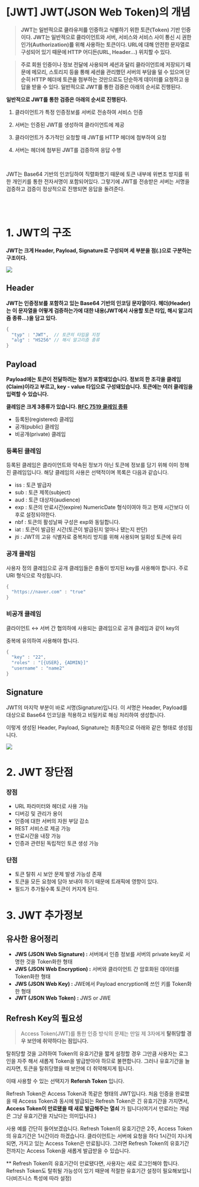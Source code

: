 # [JWT] JWT(JSON Web Token)의 개념
> __JWT는 일반적으로 클라유저를 인증하고 식별하기 위한 토큰(Token) 기반 인증이다. JWT는 일반적으로         클라이언트와 서버, 서비스와 서비스 사이 통신 시 권한 인가(Authorization)를 위해 사용하는 토큰이다. URL에 대해 안전한 문자열로 구성되어 있기 때문에 HTTP 어디든(URL, Header...) 위치할 수 있다.__

> __주로 회원 인증이나 정보 전달에 사용되며 세션과 달리 클라이언트에 저장되기 때문에 메모리, 스토리지 등을 통해 세션을 관리했던 서버의 부담을 덜 수 있으며 단순히 HTTP 헤더에 토큰을 첨부하는 것만으로도 단순하게 데이터를 요청하고 응답을 받을 수 있다. 
일반적으로 JWT를 통한 검증은 아래의 순서로 진행된다.__



**일반적으로 JWT를 통한 검증은 아래의 순서로 진행된다.**

1. 클라이언트가 특정 인증정보를 서버로 전송하여 서비스 인증 

2. 서버는 인증된 JWT를 생성하여 클라이언트에 제공

3. 클라이언트가 추가적인 요청할 때 JWT를 HTTP 헤더에 첨부하여 요청

4. 서버는 헤더에 첨부된 JWT를 검증하여 응답 수행


</br>


JWT는 Base64 기반의 인코딩하여 직렬화했기 때문에 토큰 내부에 위변조 방지를 위한 개인키를 통한 전자서명이 포함되어있다. 그렇기에 JWT를 전송받은 서버는 서명을 검증하고 검증이 정상적으로 진행되면 응답을 돌려준다.

</br>
</br>

# __1. JWT의 구조__

__JWT는 크게 Header, Payload, Signature로 구성되며 세 부분을 점(.)으로 구분하는 구조이다.__

![](https://ssup2.github.io/images/theory_analysis/JWT/JWT.PNG)

## __Header__

__JWT는 인증정보를 포함하고 있는 Base64 기반의 인코딩 문자열이다. 헤더(Header)는 이 문자열을 어떻게 검증하는가에 대한 내용(JWT에서 사용할 토큰 타입, 해시 알고리즘 종류…)을 담고 있다.__

```java
{
  "typ" : "JWT",  // 토큰의 타입을 지정
  "alg" : "HS256" // 해시 알고리즘 종류
}
```

## __Payload__

__Payload에는 토큰이 전달하려는 정보가 포함돼있습니다. 정보의 한 조각을 클레임(Claim)이라고 부르고, key - value 타입으로 구성돼있습니다. 토큰에는 여러 클레임을 입력할 수 있습니다.__

__클레임은 크게 3종류가 있습니다.  [RFC 7519 클레임 종류](https://datatracker.ietf.org/doc/html/rfc7519#section-4)__

* 등록된(registered) 클레임
* 공개(public) 클레임
* 비공개(private) 클레임

### __등록된 클레임__

등록된 클레임은 클라이언트와 약속된 정보가 아닌 토큰에 정보를 담기 위해 이미 정해진 클레임입니다. 해당 클레임의 사용은 선택적이며 목록은 다음과 같습니다. 

* iss  :  토큰 발급자 
* sub  :  토큰 제목(subject)
* aud  :  토큰 대상자(audience)
* exp  :  토큰의 만료시간(expire) NumericDate 형식이여야 하고 현재 시간보다 이후로 설정되야한다. 
* nbf  :  토큰의 활성날짜 구성은 exp와 동일합니다. 
* iat  :  토큰이 발급된 시간(토큰이 발급된지 얼마나 됐는지 판단)
* jti  :  JWT의 고유 식별자로 중복처리 방지를 위해 사용되며 일회성 토큰에 유리

### __공개 클레임__
사용자 정의 클레임으로 공개 클레임들은 충돌이 방지된 key를 사용해야 합니다. 주로 URI 형식으로 작성됩니다.

```java
{
  "https://naver.com" : "true"
}
```

### __비공개 클레임__
클라이언트 ↔︎ 서버 간 협의하에 사용되는 클레임으로 공개 클레임과 같이 key의 

중복에 유의하여 사용해야 합니다.

```java
{
  "key" : "22",
  "roles" : "[{USER}, {ADMIN}]"
  "username" : "name2"
}
```

## __Signature__

JWT의 마지막 부분이 바로 서명(Signature)입니다. 이 서명은 Header, Payload를 대상으로 Base64 인코딩을 적용하고 비밀키로 해싱 처리하여 생성합니다. 

이렇게 생성된 Header, Payload, Signature는 최종적으로 아래와 같은 형태로 생성됩니다. 


![](https://t1.daumcdn.net/cfile/tistory/99ADE7385C7E19E708)


# __2. JWT 장단점__

### __장점__ ###
* URL 파라미터와 헤더로 사용 가능
* 디버깅 및 관리가 용이
* 인증에 대한 서버의 자원 부담 감소
* REST 서비스로 제공 가능
* 만료시간을 내장 가능
* 인증과 관련된 독립적인 토큰 생성 가능

### __단점__ ###
* 토큰 탈취 시 보안 문제 발생 가능성 존재
* 토큰을 모든 요청에 담아 보내야 하기 때문에 트래픽에 영향이 있다. 
* 필드가 추가될수록 토큰이 커지게 된다. 

# __3. JWT 추가정보__

## __유사한 용어정리__ ##
* __JWS (JSON Web Signature) :__ 서버에서 인증 정보를 서버의 private key로 서명한 것을 Token화한 형태
* __JWS (JSON Web Encryption) :__ 서버와 클라이언트 간 암호화된 데이터를 Token화한 형태
* __JWS (JSON Web Key) :__ JWE에서 Payload encryption에 쓰인 키를 Token화한 형태
* __JWT (JSON Web Token) :__ JWS or JWE

## __Refresh Key의 필요성__

> Access Token(JWT)를 통한 인증 방식의 문제는 만일 제 3자에게 __탈취당할 경우 보안에 취약하다는 점입니다.__

탈취당할 것을 고려하여 Token의 유효기간을 짧게 설정할 경우 그만큼 사용자는 로그인을 자주 해서 새롭게 Token을 발급받아야 하므로 불편합니다. 그러나 유효기간을 늘리자면, 토큰을 탈취당했을 때 보안에 더 취약해지게 됩니다. 

이때 사용할 수 있는 선택지가 __Refersh Token__ 입니다.

Refresh Token은 Access Token과 똑같은 형태의 JWT입니다. 처음 인증을 완료했을 때 Access Token과 동시에 발급되는 Refresh Token은 긴 유효기간을 가지면서, __Access Token이 만료됐을 때 새로 발급해주는 열쇠__ 가 됩니다(여기서 만료라는 개념은 그냥 유효기간을 지났다는 의미입니다.) 

사용 예를 간단히 들어보겠습니다. Refresh Token의 유효기간은 2주, Access Token의 유효기간은 1시간이라 하겠습니다. 클라이언트는 서버에 요청을 하다 1시간이 지나게 되면, 가지고 있는 Access Token은 만료됩니다. 그러면 Refresh Token의 유효기간 전까지는 Access Token을 새롭게 발급받을 수 있습니다.  

** Refresh Token의 유효기간이 만료됐다면, 사용자는 새로 로그인해야 합니다. Refresh Token도 탈취될 가능성이 있기 때문에 적절한 유효기간 설정이 필요해보입니다(비즈니스 특성에 따라 설정)